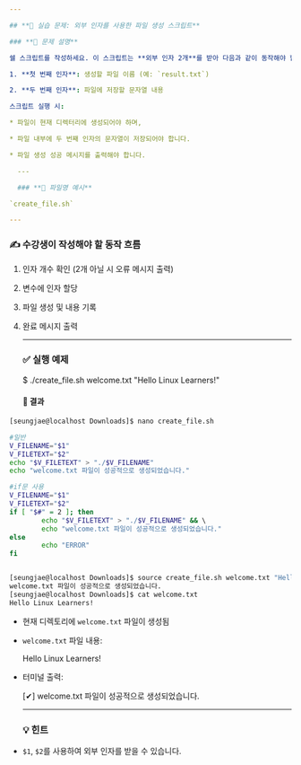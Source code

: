 ```yaml
---

## **🧪 실습 문제: 외부 인자를 사용한 파일 생성 스크립트**

### **📘 문제 설명**

쉘 스크립트를 작성하세요. 이 스크립트는 **외부 인자 2개**를 받아 다음과 같이 동작해야 합니다:

1. **첫 번째 인자**: 생성할 파일 이름 (예: `result.txt`)

2. **두 번째 인자**: 파일에 저장할 문자열 내용

스크립트 실행 시:

* 파일이 현재 디렉터리에 생성되어야 하며,

* 파일 내부에 두 번째 인자의 문자열이 저장되어야 합니다.

* 파일 생성 성공 메시지를 출력해야 합니다.

  ---

  ### **📄 파일명 예시**

`create_file.sh`

---
```


### **✍️ 수강생이 작성해야 할 동작 흐름**

1. 인자 개수 확인 (2개 아닐 시 오류 메시지 출력)

2. 변수에 인자 할당

3. 파일 생성 및 내용 기록

4. 완료 메시지 출력

   ---

   ### **✅ 실행 예제**

   $ ./create\_file.sh welcome.txt "Hello Linux Learners\!"  
   

   #### **📂 결과**
```bash
[seungjae@localhost Downloads]$ nano create_file.sh

#일반
V_FILENAME="$1"
V_FILETEXT="$2" 
echo "$V_FILETEXT" > "./$V_FILENAME" 
echo "welcome.txt 파일이 성공적으로 생성되었습니다."

#if문 사용
V_FILENAME="$1"
V_FILETEXT="$2" 
if [ "$#" = 2 ]; then
        echo "$V_FILETEXT" > "./$V_FILENAME" && \ 
        echo "welcome.txt 파일이 성공적으로 생성되었습니다."
else
        echo "ERROR"
fi


[seungjae@localhost Downloads]$ source create_file.sh welcome.txt "Hello Linux Learners!"
welcome.txt 파일이 성공적으로 생성되었습니다.
[seungjae@localhost Downloads]$ cat welcome.txt 
Hello Linux Learners!

```

* 현재 디렉토리에 `welcome.txt` 파일이 생성됨

* `welcome.txt` 파일 내용:

  Hello Linux Learners\!  
    
* 터미널 출력:

  \[✔\] welcome.txt 파일이 성공적으로 생성되었습니다.  
    
  ---

  ### **💡 힌트**

* `$1`, `$2`를 사용하여 외부 인자를 받을 수 있습니다.